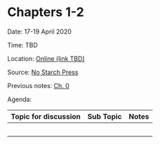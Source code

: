 # Chapters 1-2

Date: 17-19 April 2020

Time: TBD

Location: [Online (link TBD)](#)

Source: [No Starch Press](https://automatetheboringstuff.com/2e/chapter0/)

Previous notes: [Ch. 0](ch0.md)

Agenda:

**Topic for discussion** | **Sub Topic** | **Notes** |
-- | -- | --
 | | |
 | | |
 | | |
 | | |
 | | |
 
